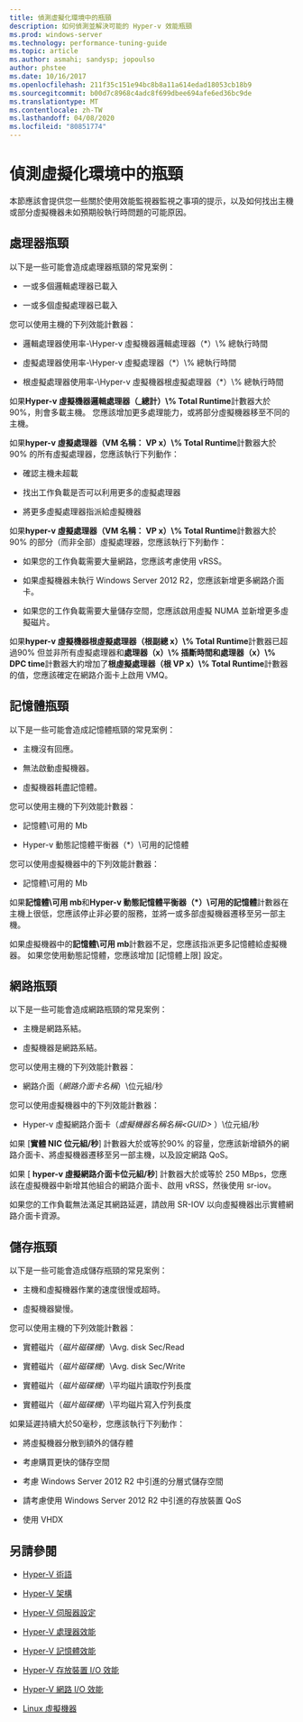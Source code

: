 ```yaml
---
title: 偵測虛擬化環境中的瓶頸
description: 如何偵測並解決可能的 Hyper-v 效能瓶頸
ms.prod: windows-server
ms.technology: performance-tuning-guide
ms.topic: article
ms.author: asmahi; sandysp; jopoulso
author: phstee
ms.date: 10/16/2017
ms.openlocfilehash: 211f35c151e94bc8b8a11a614edad18053cb18b9
ms.sourcegitcommit: b00d7c8968c4adc8f699dbee694afe6ed36bc9de
ms.translationtype: MT
ms.contentlocale: zh-TW
ms.lasthandoff: 04/08/2020
ms.locfileid: "80851774"
---
```

# <a name="detecting-bottlenecks-in-a-virtualized-environment"></a>偵測虛擬化環境中的瓶頸

本節應該會提供您一些關於使用效能監視器監視之事項的提示，以及如何找出主機或部分虛擬機器未如預期般執行時問題的可能原因。

## <a name="processor-bottlenecks"></a>處理器瓶頸

以下是一些可能會造成處理器瓶頸的常見案例：

-   一或多個邏輯處理器已載入

-   一或多個虛擬處理器已載入

您可以使用主機的下列效能計數器：

-   邏輯處理器使用率-\\Hyper-v 虛擬機器邏輯處理器（\*）\\% 總執行時間

-   虛擬處理器使用率-\\Hyper-v 虛擬處理器（\*）\\% 總執行時間

-   根虛擬處理器使用率-\\Hyper-v 虛擬機器根虛擬處理器（\*）\\% 總執行時間

如果**Hyper-v 虛擬機器邏輯處理器（\_總計）\\% Total Runtime**計數器大於90%，則會多載主機。 您應該增加更多處理能力，或將部分虛擬機器移至不同的主機。

如果**hyper-v 虛擬處理器（VM 名稱： VP x）\\% Total Runtime**計數器大於90% 的所有虛擬處理器，您應該執行下列動作：

-   確認主機未超載

-   找出工作負載是否可以利用更多的虛擬處理器

-   將更多虛擬處理器指派給虛擬機器

如果**hyper-v 虛擬處理器（VM 名稱： VP x）\\% Total Runtime**計數器大於90% 的部分（而非全部）虛擬處理器，您應該執行下列動作：

-   如果您的工作負載需要大量網路，您應該考慮使用 vRSS。

-   如果虛擬機器未執行 Windows Server 2012 R2，您應該新增更多網路介面卡。

-   如果您的工作負載需要大量儲存空間，您應該啟用虛擬 NUMA 並新增更多虛擬磁片。

如果**hyper-v 虛擬機器根虛擬處理器（根副總 x）\\% Total Runtime**計數器已超過90% 但並非所有虛擬處理器和**處理器（x）\\% 插斷時間和處理器（x）\\% DPC time**計數器大約增加了**根虛擬處理器（根 VP x）\\% Total Runtime**計數器的值，您應該確定在網路介面卡上啟用 VMQ。

## <a name="memory-bottlenecks"></a>記憶體瓶頸

以下是一些可能會造成記憶體瓶頸的常見案例：

-   主機沒有回應。

-   無法啟動虛擬機器。

-   虛擬機器耗盡記憶體。

您可以使用主機的下列效能計數器：

-   記憶體\\可用的 Mb

-   Hyper-v 動態記憶體平衡器（\*）\\可用的記憶體

您可以使用虛擬機器中的下列效能計數器：

-   記憶體\\可用的 Mb

如果**記憶體\\可用 mb**和**Hyper-v 動態記憶體平衡器（\*）\\可用的記憶體**計數器在主機上很低，您應該停止非必要的服務，並將一或多部虛擬機器遷移至另一部主機。

如果虛擬機器中的**記憶體\\可用 mb**計數器不足，您應該指派更多記憶體給虛擬機器。 如果您使用動態記憶體，您應該增加 [記憶體上限] 設定。

## <a name="network-bottlenecks"></a>網路瓶頸

以下是一些可能會造成網路瓶頸的常見案例：

-   主機是網路系結。

-   虛擬機器是網路系結。

您可以使用主機的下列效能計數器：

-   網路介面（*網路介面卡名稱*）\\位元組/秒

您可以使用虛擬機器中的下列效能計數器：

-   Hyper-v 虛擬網路介面卡（*虛擬機器名稱名稱&lt;GUID&gt;* ）\\位元組/秒

如果 [**實體 NIC 位元組/秒**] 計數器大於或等於90% 的容量，您應該新增額外的網路介面卡、將虛擬機器遷移至另一部主機，以及設定網路 QoS。

如果 [ **hyper-v 虛擬網路介面卡位元組/秒**] 計數器大於或等於 250 MBps，您應該在虛擬機器中新增其他組合的網路介面卡、啟用 vRSS，然後使用 sr-iov。

如果您的工作負載無法滿足其網路延遲，請啟用 SR-IOV 以向虛擬機器出示實體網路介面卡資源。

## <a name="storage-bottlenecks"></a>儲存瓶頸

以下是一些可能會造成儲存瓶頸的常見案例：

-   主機和虛擬機器作業的速度很慢或超時。

-   虛擬機器變慢。

您可以使用主機的下列效能計數器：

-   實體磁片（*磁片磁碟機*）\\Avg. disk Sec/Read

-   實體磁片（*磁片磁碟機*）\\Avg. disk Sec/Write

-   實體磁片（*磁片磁碟機*）\\平均磁片讀取佇列長度

-   實體磁片（*磁片磁碟機*）\\平均磁片寫入佇列長度

如果延遲持續大於50毫秒，您應該執行下列動作：

-   將虛擬機器分散到額外的儲存體

-   考慮購買更快的儲存空間

-   考慮 Windows Server 2012 R2 中引進的分層式儲存空間

-   請考慮使用 Windows Server 2012 R2 中引進的存放裝置 QoS

-   使用 VHDX

## <a name="see-also"></a>另請參閱

-   [Hyper-V 術語](terminology.md)

-   [Hyper-V 架構](architecture.md)

-   [Hyper-V 伺服器設定](configuration.md)

-   [Hyper-V 處理器效能](processor-performance.md)

-   [Hyper-V 記憶體效能](memory-performance.md)

-   [Hyper-V 存放裝置 I/O 效能](storage-io-performance.md)

-   [Hyper-V 網路 I/O 效能](network-io-performance.md)

-   [Linux 虛擬機器](linux-virtual-machine-considerations.md)

